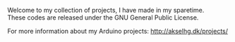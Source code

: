Welcome to my collection of projects, I have made in my sparetime.
<br />These codes are released under the GNU General Public License.

For more information about my Arduino projects: http://akselhg.dk/projects/
